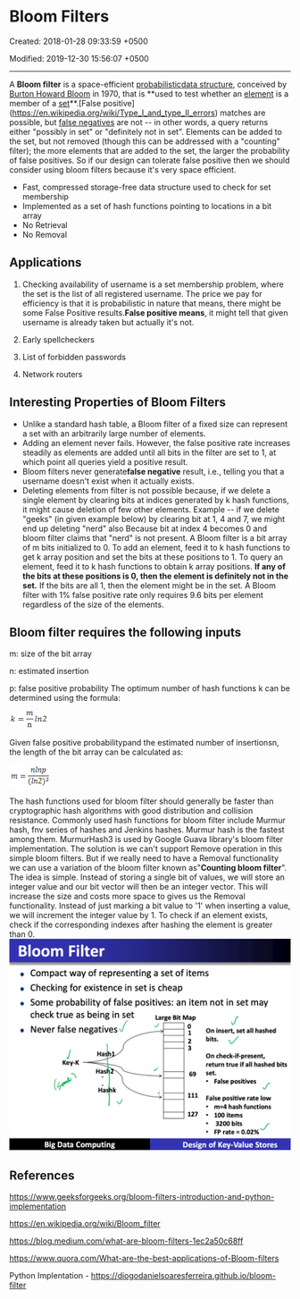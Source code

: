# Bloom Filters

Created: 2018-01-28 09:33:59 +0500

Modified: 2019-12-30 15:56:07 +0500

---

A **Bloom filter** is a space-efficient [probabilistic](https://en.wikipedia.org/wiki/Probabilistic)[data structure](https://en.wikipedia.org/wiki/Data_structure), conceived by [Burton Howard Bloom](https://en.wikipedia.org/w/index.php?title=Burton_Howard_Bloom&action=edit&redlink=1) in 1970, that is **used to test whether an [element](https://en.wikipedia.org/wiki/Element_(mathematics)) is a member of a [set](https://en.wikipedia.org/wiki/Set_(computer_science))**.[False positive](https://en.wikipedia.org/wiki/Type_I_and_type_II_errors) matches are possible, but [false negatives](https://en.wikipedia.org/wiki/Type_I_and_type_II_errors) are not -- in other words, a query returns either "possibly in set" or "definitely not in set". Elements can be added to the set, but not removed (though this can be addressed with a "counting" filter); the more elements that are added to the set, the larger the probability of false positives. So if our design can tolerate false positive then we should consider using bloom filters because it's very space efficient.

- Fast, compressed storage-free data structure used to check for set membership
- Implemented as a set of hash functions pointing to locations in a bit array
- No Retrieval
- No Removal

## Applications

1. Checking availability of username is a set membership problem, where the set is the list of all registered username. The price we pay for efficiency is that it is probabilistic in nature that means, there might be some False Positive results.**False positive means**, it might tell that given username is already taken but actually it's not.

2. Early spellcheckers

3. List of forbidden passwords

4. Network routers

## Interesting Properties of Bloom Filters

- Unlike a standard hash table, a Bloom filter of a fixed size can represent a set with an arbitrarily large number of elements.
- Adding an element never fails. However, the false positive rate increases steadily as elements are added until all bits in the filter are set to 1, at which point all queries yield a positive result.
- Bloom filters never generate**false negative** result, i.e., telling you that a username doesn't exist when it actually exists.
- Deleting elements from filter is not possible because, if we delete a single element by clearing bits at indices generated by k hash functions, it might cause deletion of few other elements. Example -- if we delete "geeks" (in given example below) by clearing bit at 1, 4 and 7, we might end up deleting "nerd" also Because bit at index 4 becomes 0 and bloom filter claims that "nerd" is not present.
A Bloom filter is a bit array of m bits initialized to 0. To add an element, feed it to k hash functions to get k array position and set the bits at these positions to 1. To query an element, feed it to k hash functions to obtain k array positions. **If any of the bits at these positions is 0, then the element is definitely not in the set.** If the bits are all 1, then the element might be in the set. A Bloom filter with 1% false positive rate only requires 9.6 bits per element regardless of the size of the elements.

## Bloom filter requires the following inputs

m: size of the bit array

n: estimated insertion

p: false positive probability
The optimum number of hash functions k can be determined using the formula:

![image](media/Bloom-Filters-image1.png)

Given false positive probabilitypand the estimated number of insertionsn, the length of the bit array can be calculated as:

![image](media/Bloom-Filters-image2.png)

The hash functions used for bloom filter should generally be faster than cryptographic hash algorithms with good distribution and collision resistance. Commonly used hash functions for bloom filter include Murmur hash, fnv series of hashes and Jenkins hashes. Murmur hash is the fastest among them. MurmurHash3 is used by Google Guava library's bloom filter implementation.
The solution is we can't support Remove operation in this simple bloom filters. But if we really need to have a Removal functionality we can use a variation of the bloom filter known as"**Counting bloom filter**". The idea is simple. Instead of storing a single bit of values, we will store an integer value and our bit vector will then be an integer vector. This will increase the size and costs more space to gives us the Removal functionality. Instead of just marking a bit value to '1' when inserting a value, we will increment the integer value by 1. To check if an element exists, check if the corresponding indexes after hashing the element is greater than 0.
![image](media/Bloom-Filters-image3.png)

## References

<https://www.geeksforgeeks.org/bloom-filters-introduction-and-python-implementation>

<https://en.wikipedia.org/wiki/Bloom_filter>

<https://blog.medium.com/what-are-bloom-filters-1ec2a50c68ff>

<https://www.quora.com/What-are-the-best-applications-of-Bloom-filters>

Python Implentation - <https://diogodanielsoaresferreira.github.io/bloom-filter>
